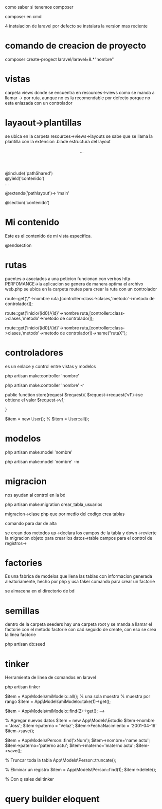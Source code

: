 como saber si tenemos composer

composer en cmd

4 instalacion de laravel
por defecto se instalara la version mas reciente

# comando de creacion de proyecto
composer create-progect laravel/laravel=8.*"nombre"

# vistas
carpeta views donde se encuentra en resources->views
como se manda a llamar -> por ruta, aunque no es la recomendable por defecto porque no esta enlazada con un controlador

# layaout->plantillas
se ubica en la carpeta resources->views->layouts
se sabe que se llama la plantilla con la extension .blade
estructura del layout
<html>
<head>
    <!-- Dependencias B5, CSS, FW -->
    <title>Mi aplicación web</title>
</head>
<body>
    <header>...</header>
    <nav>
        <!-- Se incluye la vista donde contiene el navbar -->
        @include('pathShared')
    </nav>
    <main>
        <!-- seccion donde ira el contenido de mis vistas, se abre con yiel -->
        @yield('contenido')
    </main>
    <footer>...</footer>
    <!-- dependecias JS -->
</body>
</html>

<!-- Vista -->
@extends('pathlayout')-> ‘main’
<!-- abro la seccion para que envie mi contenido al yiel creado en la vista main -->
@section('contenido')
    <h1>Mi contenido</h1>
    <p>Este es el contenido de mi vista específica.</p>
@endsection

# rutas
puentes o asociados a una peticion
funcionan con verbos http
PERFOMANCE->la aplicacion se genera de manera optima
el archivo web.php se ubica en la carpeta routes
para crear la ruta con un controlador
<!-- ruta inicio -->
route::get('/'->nombre ruta,[controller::class->clases,'metodo'->metodo de controlador]); 
<!-- ruta con parametros -->
route::get('inicio/{id0}/{id}'->nombre ruta,[controller::class->clases,'metodo'->metodo de controlador]);
<!-- ruta con un nombre especifico (facilidad de llamar a otras vistas con interpolacion {{}}) -->
route::get('inicio/{id0}/{id}'->nombre ruta,[controller::class->clases,'metodo'->metodo de controlador])->name("rutaX");

# controladores
es un enlace y control entre vistas y modelos
<!-- creacion de controladores -->
php artisan make:controller 'nombre'
<!-- agregar los metodos para realizar el crud -->
php artisan make:controller 'nombre' -r 

<!-- recupera la informacion de la solicitud de los verbos que haya llegado -->

public function store(request $request){
$request->request('v1')->se obtiene el valor
$request->v1;

}

<!-- llamas clases para reservar memoria -->
$item = new User();
% <!-- rellena el espacio de memoria -->
$item = User::all();


# modelos
<!-- clases que representan la tabla de base de datos -->
php artisan make:model 'nombre'
<!-- crea la migracion para hacer las tablas -->
php artisan make:model 'nombre' -m

# migracion
nos ayudan al control en la bd
<!-- comando para migracion -->
php artisan make:migration crear_tabla_usuarios

migracion->clase php que por medio del codigo crea tablas

comando para dar de alta
<!-- php artisan migrate -->

se crean dos metodos up->declara los campos de la tabla y down->revierte la migracion
objeto para crear los datos->table
campos para el control de registros->

# factories
Es una fabrica de modelos que llena las tablas con informacion generada aleatoriamente, hecho por php y usa faker
comando para crear un factorie
<!-- php artisan make:factory nombre -->
se almacena en el directorio de bd

# semillas
dentro de la carpeta seeders hay una carpeta root y se manda a llamar el factorie con el metodo factorie con cad seguido de create, con eso se crea la linea factorie
<!-- comando -->
php artisan db:seed
 
# tinker
Herramienta de linea de comandos en laravel
<!-- Dentro de tu proyecto usas el comando abrira como un shell -->
php artisan tinker

<!-- obtener datos con tinker  -->
$item = App\Models\miModelo::all();
% una sola muestra
% muestra por rango
$item = App\Models\miModelo::take(1)->get();
<!-- retorna un registro especifico, ya sea id o dato -->
$item = App\Models\miModelo::find(2)->get(); -->

% Agregar nuevos datos
$item = new App\Models\Estudio
$item->nombre = 'Joss';
$item->paterno = 'Velaz';
$item->FechaNacimiento = '2001-04-16'
$item->save();

<!-- Actualizacion con tinker -->
$item = App\Models\Person::find('xNum');
$item->nombre='name actu';
$item->paterno='paterno actu';
$item->materno='materno actu';
$item->save();

% Truncar toda la tabla
App\Models\Person::truncate();

% Eliminar un registro
$item = App\Models\Person::find(1);
$item->delete();

% Con q sales del tinker

# query builder eloquent


